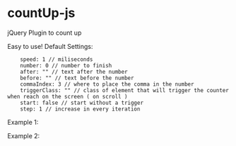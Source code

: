 # countUp-js
jQuery Plugin to count up

Easy to use! 
Default Settings:

    	speed: 1 // miliseconds
    	number: 0 // number to finish
    	after: "" // text after the number 
    	before: "" // text before the number
    	commaIndex: 3 // where to place the comma in the number
    	triggerClass: "" // class of element that will trigger the counter when reach on the screen ( on scroll )
    	start: false // start without a trigger
    	step: 1 // increase in every iteration 
    	
Example 1: 
  <p id="count-up"></p>

<script>
$(document).ready(function(){
  $("#count-up").countUp();
});
</script>

Example 2: 
  <p id="count-up"></p>

<script>
$(document).ready(function(){
  $("#count-up").countUp({
    	speed: 10,
    	number: 2500,
    	before: "$",
    	triggerClass: "my-container",
    	step: 5
    });
});
</script>
